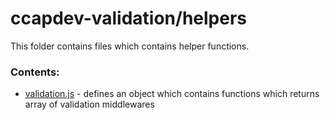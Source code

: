 # ccapdev-validation/helpers

This folder contains files which contains helper functions.

### Contents:
- [validation.js](validation.js) - defines an object which contains functions which returns array of validation middlewares
